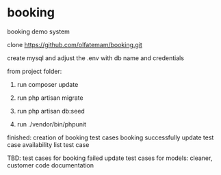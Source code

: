 # booking
booking demo system

clone https://github.com/olfatemam/booking.git

create mysql and adjust the .env with db name and credentials

from project folder:
1. run composer update
2. run php artisan migrate 
3. run php artisan db:seed

4. run ./vendor/bin/phpunit

finished:
creation of booking test cases
booking successfully update test case
availability list test case


TBD:
test cases for booking failed update
test cases for models: cleaner, customer 
code documentation
